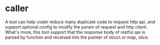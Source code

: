# caller
A tool can help coder reduce many duplicate code to request http api, and support optional config to modify the param of request and http client.
What's more, this tool support that the response body of restful api is parsed by function and received into the pointer of struct or map, slice.
